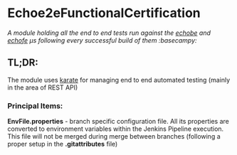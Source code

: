# Echoe2eFunctionalCertification
_A module holding all the end to end tests run against the [echobe](https://github.com/demo4echo/echobe) and [echofe](https://github.com/demo4echo/echofe) µs following every successful build of them :basecampy:_

## TL;DR:
The module uses [karate](https://github.com/intuit/karate) for managing end to end automated testing (mainly in the area of REST API)

### Principal Items:
**EnvFile.properties** - branch specific configuration file. All its properties are converted to environment variables within the Jenkins Pipeline execution. This file will not be merged during merge between branches (following a proper setup in the **.gitattributes** file)
